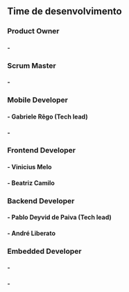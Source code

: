 ## Time de desenvolvimento

### Product Owner
#### - 

### Scrum Master
#### - 

### Mobile Developer
#### - Gabriele Rêgo (Tech lead)
#### - 

### Frontend Developer
#### - Vinicius Melo
#### - Beatriz Camilo

### Backend Developer
#### - Pablo Deyvid de Paiva (Tech lead)
#### - André Liberato

### Embedded Developer
#### - 
#### - 